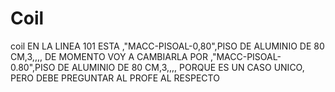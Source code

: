 # Coil
coil
EN LA LINEA 101 ESTA ,"MACC-PISOAL-0,80",PISO DE ALUMINIO DE 80 CM,3,,,, DE MOMENTO VOY A CAMBIARLA POR ,"MACC-PISOAL-0.80",PISO DE ALUMINIO DE 80 CM,3,,,, PORQUE ES UN CASO UNICO, PERO DEBE
PREGUNTAR AL PROFE AL RESPECTO